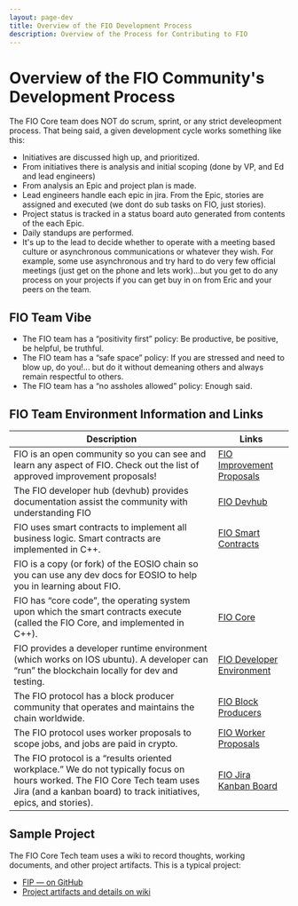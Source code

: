 ```yaml
---
layout: page-dev
title: Overview of the FIO Development Process
description: Overview of the Process for Contributing to FIO
---
```


# Overview of the FIO Community's Development Process
The FIO Core team does NOT do scrum, sprint, or any strict develeopment process. That being said, a given development cycle works something like this:

- Initiatives are discussed high up, and prioritized. 
- From initiatives there is analysis and initial scoping (done by VP, and Ed and lead engineers)
- From analysis an Epic and project plan is made.
- Lead engineers handle each epic in jira. From the Epic, stories are assigned and executed (we dont do sub tasks on FIO, just stories).
- Project status is tracked in a status board auto generated from contents of the each Epic.
- Daily standups are performed.
- It's up to the lead to decide whether to operate with a meeting based culture or asynchronous communications or whatever they wish. For example, some use asynchronous and try hard to do very few official meetings (just get on the phone and lets work)…but you get to do any process on your projects if you can get buy in on from Eric and your peers on the team.

## FIO Team Vibe
- The FIO team has a “positivity first” policy: Be productive, be positive, be helpful, be truthful.
- The FIO team has a “safe space” policy: If you are stressed and need to blow up, do you!... but do it without demeaning others and always remain respectful to others.
- The FIO team has a “no assholes allowed” policy: Enough said.

## FIO Team Environment Information and Links

|Description  |Links |
|---|---|
|FIO is an open community so you can see and learn any aspect of FIO. Check out the list of approved improvement proposals!| [FIO Improvement Proposals](https://github.com/fioprotocol/fips) |
|The FIO developer hub (devhub) provides documentation assist the community with understanding FIO |[FIO Devhub](https://developers.fioprotocol.io/docs/developers/)|
|FIO uses smart contracts to implement all business logic. Smart contracts are implemented in C++.|[FIO Smart Contracts](https://github.com/fioprotocol/fio.contracts) |
|FIO is a copy (or fork) of the EOSIO chain so you can use any dev docs for EOSIO to help you in learning about FIO.
FIO has “core code”, the operating system upon which the smart contracts execute (called the FIO Core, and implemented in C++). |[FIO Core](https://github.com/fioprotocol/fio) |
|FIO provides a developer runtime environment (which works on IOS ubuntu). A developer can “run” the blockchain locally for dev and testing.|[FIO Developer Environment](https://github.com/fioprotocol/fio.devtools) |
|The FIO protocol has a block producer community that operates and maintains the chain worldwide. |[FIO Block Producers](https://developers.fioprotocol.io/docs/bp/) |
|The FIO protocol uses worker proposals to scope jobs, and jobs are paid in crypto. |[FIO Worker Proposals](https://developers.fioprotocol.io/docs/contribute/onboarding) |
|The FIO protocol is a “results oriented workplace.” We do not typically focus on hours worked. The FIO Core Tech team uses Jira (and a kanban board) to track initiatives, epics, and stories). |[FIO Jira Kanban Board](https://fioprotocol.atlassian.net/jira/software/c/projects/BD/boards/2)

## Sample Project

The FIO Core Tech team uses a wiki to record thoughts, working documents, and other project artifacts. This is a typical project:
- [FIP — on GitHub](https://github.com/fioprotocol/fips/blob/master/fip-0041.md)
- [Project artifacts and details on wiki](https://fioprotocol.atlassian.net/wiki/spaces/FD/pages/478838846/FIP-41+Enable+token+locking+for+existing+accounts)

